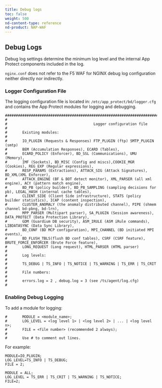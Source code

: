 ```yaml
---
title: Debug logs
toc: false
weight: 500
nd-content-type: reference
nd-product: NAP-WAF
---
```


## Debug Logs

Debug log settings determine the minimum log level and the internal App Protect components included in the log.

`nginx.conf` does not refer to the F5 WAF for NGINX debug log configuration neither directly nor indirectly.

### Logger Configuration File

The logging configuration file is located in: `/etc/app_protect/bd/logger.cfg` and contains the App Protect modules for logging and debugging.

```none
################################################################################################
#
#                                        Logger configuration file
#
#       Existing modules:
#
#       IO_PLUGIN (Requests & Responses) FTP_PLUGIN (ftp) SMTP_PLUGIN (smtp)
#       BEM (Accumulation Responses), ECARD (Tables),
#       ECARD_POLICY (Enforcer), BD_SSL (Communications), UMU (Memory),
#       IMF (Sockets), BD_MISC (Config and miscs),COOKIE_MGR (Cookies), REG_EXP (Regular expressions),
#       RESP_PARAMS (Extractions), ATTACK_SIG (Attack Signatures), BD_XML(XML Enforcer),
#       ATTACK_ENGINE (BF & BOT detect monitor), XML_PARSER (all xml engine), ACY (pattern match engine),
#       BD_PB (policy builder), BD_PB_SAMPLING (sampling decisions for pb), LEGAL_HASH (internal cache tables),
#       CLIENT_SIDE (Client Side infrastructure), STATS (policy builder statistics), ICAP (content inspection),
#       CLUSTER_ANOMALY (the anomaly distributed channel), PIPE (shmem channel bd-pbng, bd-lrn),
#       MPP_PARSER (Multipart parser), SA_PLUGIN (Session awareness), DATA_PROTECT (Data Protection Library),
#       GDM (Guardium DB security), ASM_IRULE (ASM iRule commands), LIBDATASYNC (Data Sync Library),
#       BD_CONF (BD MCP configuration), MPI_CHANNEL (BD initiated MPI events),
#       BD_FLUSH_TBLS(flush BD conf tables), CSRF (CSRF feature), BRUTE_FORCE_ENFORCER (Brute Force feature),
#       LONG_REQUEST (Long request), HTML_PARSER (HTML parser)
#
#       Log levels:
#
#       TS_DEBUG | TS_INFO | TS_NOTICE | TS_WARNING | TS_ERR | TS_CRIT
#
#       File numbers:
#
#       errors.log = 2 , debug.log = 3 (see /ts/agent/log.cfg)
#
```

### Enabling Debug Logging

To add a module for logging:

```none
#       MODULE = <module_name>;
#       LOG_LEVEL = <log level 1> | <log level 2> | ... | <log level n>;
#       FILE = <file number> (recommended 2 always);
#
#       Use # to comment out lines.
```

For example:

```none
MODULE=IO_PLUGIN;
LOG_LEVEL=TS_INFO | TS_DEBUG;
FILE = 2;
```

```none
MODULE = ALL;
LOG_LEVEL = TS_ERR | TS_CRIT | TS_WARNING | TS_NOTICE;
FILE=2;
```
